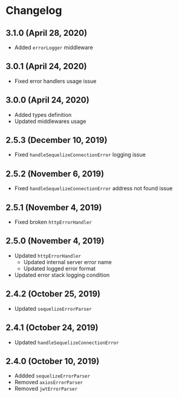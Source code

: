 # Changelog

## 3.1.0 (April 28, 2020)

- Added `errorLogger` middleware

## 3.0.1 (April 24, 2020)

- Fixed error handlers usage issue

## 3.0.0 (April 24, 2020)

- Added types definition
- Updated middlewares usage

## 2.5.3 (December 10, 2019)

- Fixed `handleSequelizeConnectionError` logging issue

## 2.5.2 (November 6, 2019)

- Fixed `handleSequelizeConnectionError` address not found issue

## 2.5.1 (November 4, 2019)

- Fixed broken `httpErrorHandler`

## 2.5.0 (November 4, 2019)

- Updated `httpErrorHandler`
  - Updated internal server error name
  - Updated logged error format
- Updated error stack logging condition

## 2.4.2 (October 25, 2019)

- Updated `sequelizeErrorParser`

## 2.4.1 (October 24, 2019)

- Updated `handleSequelizeConnectionError`

## 2.4.0 (October 10, 2019)

- Addded `sequelizeErrorParser`
- Removed `axiosErrorParser`
- Removed `jwtErrorParser`
